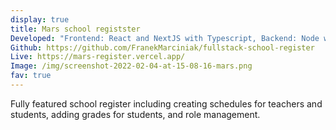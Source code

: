 ```yaml
---
display: true
title: Mars school registster
Developed: "Frontend: React and NextJS with Typescript, Backend: Node with postgreSQL"
Github: https://github.com/FranekMarciniak/fullstack-school-register
Live: https://mars-register.vercel.app/
Image: /img/screenshot-2022-02-04-at-15-08-16-mars.png
fav: true
---
```

Fully featured school register including creating schedules for teachers and students, adding grades for students, and role management.